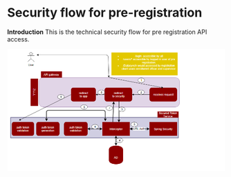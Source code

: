 
# Security flow for  pre-registration

**Introduction**
This is the technical security flow for pre registration API access.

![pre-registration-technical-flow](_images/preregd_sec_arch.png)

